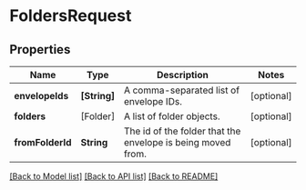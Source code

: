 # FoldersRequest

## Properties
Name | Type | Description | Notes
------------ | ------------- | ------------- | -------------
**envelopeIds** | **[String]** | A comma-separated list of envelope IDs. | [optional] 
**folders** | [Folder] | A list of folder objects. | [optional] 
**fromFolderId** | **String** |  The id of the folder that the envelope is being moved from. | [optional] 

[[Back to Model list]](../README.md#documentation-for-models) [[Back to API list]](../README.md#documentation-for-api-endpoints) [[Back to README]](../README.md)



